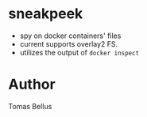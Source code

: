 # sneakpeek

- spy on docker containers' files
- current supports overlay2 FS.
- utilizes the output of `docker inspect`

# Author

Tomas Bellus
